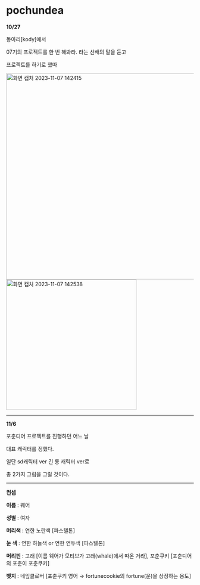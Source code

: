 # pochundea

**10/27**

동아리[kody]에서

07기의 프로젝트를 한 번 해봐라. 라는 선배의 말을 듣고

프로젝트를 하기로 했따

<img width="553" alt="화면 캡처 2023-11-07 142415" src="https://github.com/GSMIOTjgh/pochundea/assets/132252115/733f97ad-44c9-455a-8920-73153ca9f479">

<img width="350" alt="화면 캡처 2023-11-07 142538" src="https://github.com/GSMIOTjgh/pochundea/assets/132252115/92ce1200-83ec-4d44-add4-97f1a4101ce0">


__________________________________________________________

**11/6**

포춘디어 프로젝트를 진행하던 어느 날

대표 캐릭터를 정했다.

일단 sd캐릭터 ver
  긴 롱 캐릭터 ver로


총 2가지 그림을 그릴 것이다.

______________________________________________________________________________
**컨셉**

**이름** : 웨어

**성별** : 여자

**머리색** : 연한 노란색 [파스텔톤]

**눈 색** : 연한 하늘색 or 연한 연두색 [파스텔톤]

**머리핀** : 고래 [이름 웨어가 모티브가 고래(whale)에서 따온 거라],
포춘쿠키 [포춘디어의 포춘이 포춘쿠키]

**뱃지** : 네잎클로버 [포춘쿠키 영어 → fortunecookie의 fortune(운)을 상징하는 용도]

